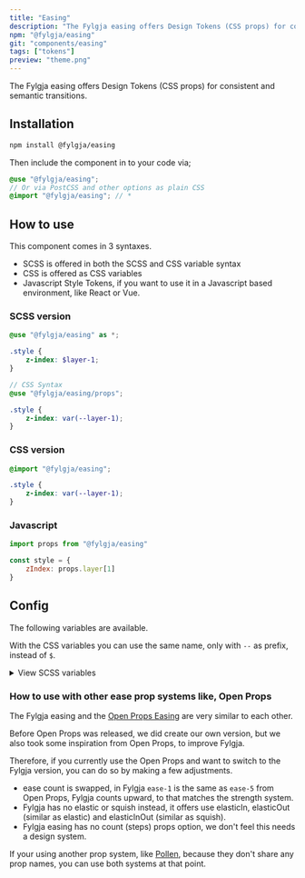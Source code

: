 ```yaml
---
title: "Easing"
description: "The Fylgja easing offers Design Tokens (CSS props) for consistent and semantic transitions."
npm: "@fylgja/easing"
git: "components/easing"
tags: ["tokens"]
preview: "theme.png"
---
```


The Fylgja easing offers Design Tokens (CSS props) for consistent and semantic transitions.

## Installation

```bash
npm install @fylgja/easing
```

Then include the component in to your code via;

```scss
@use "@fylgja/easing";
// Or via PostCSS and other options as plain CSS
@import "@fylgja/easing"; // *
```

## How to use

This component comes in 3 syntaxes.

- SCSS is offered in both the SCSS and CSS variable syntax
- CSS is offered as CSS variables
- Javascript Style Tokens,
  if you want to use it in a Javascript based environment, like React or Vue.

### SCSS version

```scss
@use "@fylgja/easing" as *;

.style {
    z-index: $layer-1;
}

// CSS Syntax
@use "@fylgja/easing/props";

.style {
    z-index: var(--layer-1);
}
```

### CSS version

```css
@import "@fylgja/easing";

.style {
    z-index: var(--layer-1);
}
```

### Javascript

```js
import props from "@fylgja/easing"

const style = {
    zIndex: props.layer[1]
}
```

## Config

The following variables are available.

With the CSS variables you can use the same name, only with `--` as prefix,
instead of `$`.

<details class="faq-panel"><summary>View SCSS variables</summary>

```scss
$ease-1: cubic-bezier(0.25, 0.1, 0.1, 1);
$ease-2: cubic-bezier(0.25, 0.1, 0.2, 1);
$ease-3: cubic-bezier(0.25, 0.1, 0.3, 1);
$ease-4: cubic-bezier(0.25, 0.1, 0.4, 1);
$ease-5: cubic-bezier(0.25, 0.1, 0.5, 1);
$ease-in-1: cubic-bezier(0.3, 0, 1, 1);
$ease-in-2: cubic-bezier(0.5, 0, 1, 1);
$ease-in-3: cubic-bezier(0.7, 0, 1, 1);
$ease-in-4: cubic-bezier(0.9, 0, 1, 1);
$ease-in-5: cubic-bezier(1, 0, 1, 1);
$ease-out-1: cubic-bezier(0, 0, 0.7, 1);
$ease-out-2: cubic-bezier(0, 0, 0.5, 1);
$ease-out-3: cubic-bezier(0, 0, 0.3, 1);
$ease-out-4: cubic-bezier(0, 0, 0.1, 1);
$ease-out-5: cubic-bezier(0, 0, 0, 1);
$ease-in-out-1: cubic-bezier(0.1, 0, 0.9, 1);
$ease-in-out-2: cubic-bezier(0.3, 0, 0.7, 1);
$ease-in-out-3: cubic-bezier(0.5, 0, 0.5, 1);
$ease-in-out-4: cubic-bezier(0.7, 0, 0.3, 1);
$ease-in-out-5: cubic-bezier(0.9, 0, 0.1, 1);
$ease-elastic-in-1: cubic-bezier(0.5, 0.25, 0.75, -0.25);
$ease-elastic-in-2: cubic-bezier(0.5, 0, 0.75, -0.25);
$ease-elastic-in-3: cubic-bezier(0.5, -0.25, 0.75, -0.25);
$ease-elastic-in-4: cubic-bezier(0.5, -0.5, 0.75, -0.25);
$ease-elastic-in-5: cubic-bezier(0.5, -0.75, 0.75, -0.25);
$ease-elastic-out-1: cubic-bezier(0.5, 0.75, 0.75, 1.25);
$ease-elastic-out-2: cubic-bezier(0.5, 1, 0.75, 1.25);
$ease-elastic-out-3: cubic-bezier(0.5, 1.25, 0.75, 1.25);
$ease-elastic-out-4: cubic-bezier(0.5, 1.5, 0.75, 1.25);
$ease-elastic-out-5: cubic-bezier(0.5, 1.75, 0.75, 1.25);
$ease-elastic-in-out-1: cubic-bezier(0.5, -0.1, 0.1, 1.5);
$ease-elastic-in-out-2: cubic-bezier(0.5, -0.3, 0.1, 1.5);
$ease-elastic-in-out-3: cubic-bezier(0.5, -0.5, 0.1, 1.5);
$ease-elastic-in-out-4: cubic-bezier(0.5, -0.7, 0.1, 1.5);
$ease-elastic-in-out-5: cubic-bezier(0.5, -0.9, 0.1, 1.5);
```

</details>

### How to use with other ease prop systems like, Open Props

The Fylgja easing and the [Open Props Easing](https://open-props.style/#easing) are very similar to each other.

Before Open Props was released,
we did create our own version,
but we also took some inspiration from Open Props,
to improve Fylgja.

Therefore,
if you currently use the Open Props and want to switch to the Fylgja version,
you can do so by making a few adjustments.

- ease count is swapped,
  in Fylgja `ease-1` is the same as `ease-5` from Open Props,
  Fylgja counts upward,
  to that matches the strength system.
- Fylgja has no elastic or squish instead,
  it offers use elasticIn, elasticOut (similar as elastic) and elasticInOut (similar as squish).
- Fylgja easing has no count (steps) props option,
  we don't feel this needs a design system.

If your using another prop system,
like [Pollen](https://www.pollen.style/modules/ui#easing),
because they don't share any prop names,
you can use both systems at that point.
